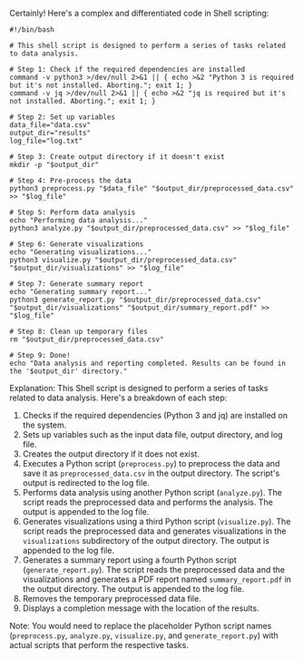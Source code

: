 Certainly! Here's a complex and differentiated code in Shell scripting:

```shell
#!/bin/bash

# This shell script is designed to perform a series of tasks related to data analysis.

# Step 1: Check if the required dependencies are installed
command -v python3 >/dev/null 2>&1 || { echo >&2 "Python 3 is required but it's not installed. Aborting."; exit 1; }
command -v jq >/dev/null 2>&1 || { echo >&2 "jq is required but it's not installed. Aborting."; exit 1; }

# Step 2: Set up variables
data_file="data.csv"
output_dir="results"
log_file="log.txt"

# Step 3: Create output directory if it doesn't exist
mkdir -p "$output_dir"

# Step 4: Pre-process the data
python3 preprocess.py "$data_file" "$output_dir/preprocessed_data.csv" >> "$log_file"

# Step 5: Perform data analysis
echo "Performing data analysis..."
python3 analyze.py "$output_dir/preprocessed_data.csv" >> "$log_file"

# Step 6: Generate visualizations
echo "Generating visualizations..."
python3 visualize.py "$output_dir/preprocessed_data.csv" "$output_dir/visualizations" >> "$log_file"

# Step 7: Generate summary report
echo "Generating summary report..."
python3 generate_report.py "$output_dir/preprocessed_data.csv" "$output_dir/visualizations" "$output_dir/summary_report.pdf" >> "$log_file"

# Step 8: Clean up temporary files
rm "$output_dir/preprocessed_data.csv"

# Step 9: Done!
echo "Data analysis and reporting completed. Results can be found in the '$output_dir' directory."
```

Explanation:
This Shell script is designed to perform a series of tasks related to data analysis. Here's a breakdown of each step:

1. Checks if the required dependencies (Python 3 and jq) are installed on the system.
2. Sets up variables such as the input data file, output directory, and log file.
3. Creates the output directory if it does not exist.
4. Executes a Python script (`preprocess.py`) to preprocess the data and save it as `preprocessed_data.csv` in the output directory. The script's output is redirected to the log file.
5. Performs data analysis using another Python script (`analyze.py`). The script reads the preprocessed data and performs the analysis. The output is appended to the log file.
6. Generates visualizations using a third Python script (`visualize.py`). The script reads the preprocessed data and generates visualizations in the `visualizations` subdirectory of the output directory. The output is appended to the log file.
7. Generates a summary report using a fourth Python script (`generate_report.py`). The script reads the preprocessed data and the visualizations and generates a PDF report named `summary_report.pdf` in the output directory. The output is appended to the log file.
8. Removes the temporary preprocessed data file.
9. Displays a completion message with the location of the results.

Note: You would need to replace the placeholder Python script names (`preprocess.py`, `analyze.py`, `visualize.py`, and `generate_report.py`) with actual scripts that perform the respective tasks.
